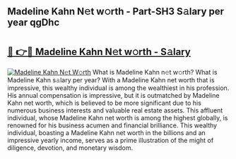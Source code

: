 ## Madeline Kahn N𝚎t w𝚘rth - Part-SH3 S𝚊lary per year qgDhc

# <h2><a href="http://gc35vv.nevu.top/?p=Madeline+Kahn">🔗 👉🔴 Madeline Kahn N𝚎t w𝚘rth - S𝚊lary</a></h2>

[![Madeline Kahn N𝚎t W𝚘rth](https://i.imgur.com/Oavwk0R.jpeg)](http://gc35vv.nevu.top/?p=Madeline+Kahn)
What is Madeline Kahn n𝚎t w𝚘rth? What is Madeline Kahn s𝚊lary per year?
With a Madeline Kahn net worth that is impressive, this wealthy individual is among the wealthiest in his profession. His annual compensation is impressive, but it is outmatched by Madeline Kahn net worth, which is believed to be more significant due to his numerous business interests and valuable real estate assets. This affluent individual, whose Madeline Kahn net worth is among the highest globally, is renowned for his business acumen and financial brilliance. This wealthy individual, boasting a Madeline Kahn net worth in the billions and an impressive yearly income, serves as a prime illustration of the might of diligence, devotion, and monetary wisdom.
